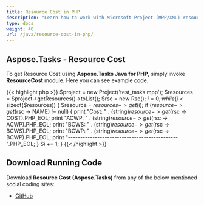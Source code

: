 ```yaml
---
title: Resource Cost in PHP
description: "Learn how to work with Microsoft Project (MPP/XML) resource costs using Aspose.Tasks Java for PHP."
type: docs
weight: 40
url: /java/resource-cost-in-php/
---
```


## **Aspose.Tasks - Resource Cost**
To get Resource Cost using **Aspose.Tasks Java for PHP**, simply invoke **ResourceCost** module. Here you can see example code.

{{< highlight php >}}
$project = new Project('test_tasks.mpp');
$resources = $project->getResources()->toList();
$rsc = new Rsc();
$i = 0;
while ($i < sizeof($resources))
{
    $resource = $resources -> get($i);
    if ($resource -> get($rsc -> NAME) != null) {
        print "Cost: " . (string)$resource -> get($rsc -> COST).PHP_EOL;
        print "ACWP: " . (string)$resource -> get($rsc -> ACWP).PHP_EOL;
        print "BCWS: " . (string)$resource -> get($rsc -> BCWS).PHP_EOL;
        print "BCWP: " . (string)$resource -> get($rsc -> BCWP).PHP_EOL;
        print "---------------------------------------------".PHP_EOL;
    }
    $i += 1;
}
{{< /highlight >}}

## **Download Running Code**
Download **Resource Cost (Aspose.Tasks)** from any of the below mentioned social coding sites:

- [GitHub](https://github.com/aspose-tasks/Aspose.Tasks-for-Java/blob/master/Plugins/Aspose_Tasks_Java_for_PHP/src/aspose/tasks/WorkingWithResources/ResourceCost.php)
